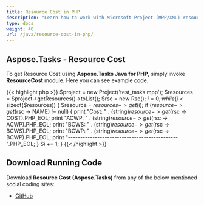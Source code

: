 ```yaml
---
title: Resource Cost in PHP
description: "Learn how to work with Microsoft Project (MPP/XML) resource costs using Aspose.Tasks Java for PHP."
type: docs
weight: 40
url: /java/resource-cost-in-php/
---
```


## **Aspose.Tasks - Resource Cost**
To get Resource Cost using **Aspose.Tasks Java for PHP**, simply invoke **ResourceCost** module. Here you can see example code.

{{< highlight php >}}
$project = new Project('test_tasks.mpp');
$resources = $project->getResources()->toList();
$rsc = new Rsc();
$i = 0;
while ($i < sizeof($resources))
{
    $resource = $resources -> get($i);
    if ($resource -> get($rsc -> NAME) != null) {
        print "Cost: " . (string)$resource -> get($rsc -> COST).PHP_EOL;
        print "ACWP: " . (string)$resource -> get($rsc -> ACWP).PHP_EOL;
        print "BCWS: " . (string)$resource -> get($rsc -> BCWS).PHP_EOL;
        print "BCWP: " . (string)$resource -> get($rsc -> BCWP).PHP_EOL;
        print "---------------------------------------------".PHP_EOL;
    }
    $i += 1;
}
{{< /highlight >}}

## **Download Running Code**
Download **Resource Cost (Aspose.Tasks)** from any of the below mentioned social coding sites:

- [GitHub](https://github.com/aspose-tasks/Aspose.Tasks-for-Java/blob/master/Plugins/Aspose_Tasks_Java_for_PHP/src/aspose/tasks/WorkingWithResources/ResourceCost.php)
